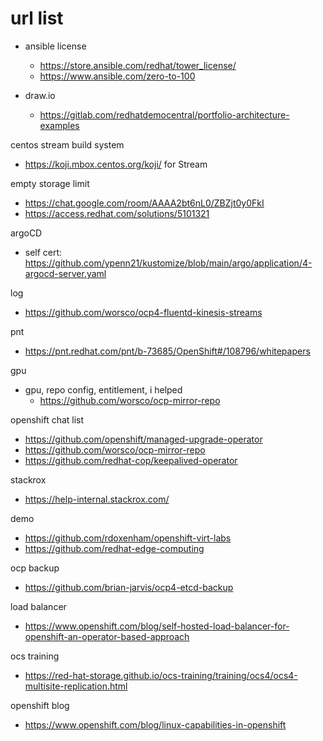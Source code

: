 # url list

- ansible license
  - https://store.ansible.com/redhat/tower_license/
  - https://www.ansible.com/zero-to-100

- draw.io
  - https://gitlab.com/redhatdemocentral/portfolio-architecture-examples

centos stream build system
- https://koji.mbox.centos.org/koji/ for Stream

empty storage limit
- https://chat.google.com/room/AAAA2bt6nL0/ZBZjt0y0FkI
- https://access.redhat.com/solutions/5101321

argoCD
- self cert: https://github.com/ypenn21/kustomize/blob/main/argo/application/4-argocd-server.yaml

log
- https://github.com/worsco/ocp4-fluentd-kinesis-streams

pnt
- https://pnt.redhat.com/pnt/b-73685/OpenShift#/108796/whitepapers


gpu
- gpu, repo config, entitlement, i helped
  - https://github.com/worsco/ocp-mirror-repo

openshift chat list
- https://github.com/openshift/managed-upgrade-operator
- https://github.com/worsco/ocp-mirror-repo
- https://github.com/redhat-cop/keepalived-operator

stackrox
- https://help-internal.stackrox.com/

demo
- https://github.com/rdoxenham/openshift-virt-labs
- https://github.com/redhat-edge-computing

ocp backup
- https://github.com/brian-jarvis/ocp4-etcd-backup

load balancer
- https://www.openshift.com/blog/self-hosted-load-balancer-for-openshift-an-operator-based-approach

ocs training
- https://red-hat-storage.github.io/ocs-training/training/ocs4/ocs4-multisite-replication.html

openshift blog
- https://www.openshift.com/blog/linux-capabilities-in-openshift